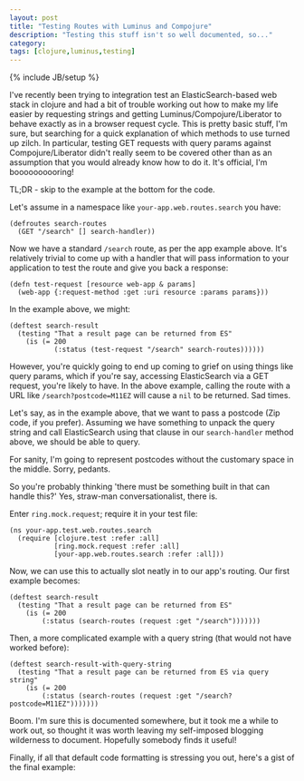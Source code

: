 ```yaml
---
layout: post
title: "Testing Routes with Luminus and Compojure"
description: "Testing this stuff isn't so well documented, so..."
category: 
tags: [clojure,luminus,testing]
---
```

{% include JB/setup %}

I've recently been trying to integration test an ElasticSearch-based web stack in clojure and had a bit of trouble working out how to make my life easier by requesting strings and getting Luminus/Compojure/Liberator to behave exactly as in a browser request cycle. This is pretty basic stuff, I'm sure, but searching for a quick explanation of which methods to use turned up zilch. In particular, testing GET requests with query params against Compojure/Liberator didn't really seem to be covered other than as an assumption that you would already know how to do it. It's official, I'm boooooooooring!

TL;DR - skip to the example at the bottom for the code.

Let's assume in a namespace like `your-app.web.routes.search` you have:

```
(defroutes search-routes
  (GET "/search" [] search-handler))
```

Now we have a standard `/search` route, as per the app example above. It's relatively trivial to come up with a handler that will pass information to your application to test the route and give you back a response:

```
(defn test-request [resource web-app & params]
  (web-app {:request-method :get :uri resource :params params}))
```

In the example above, we might:

```
(deftest search-result
  (testing "That a result page can be returned from ES"
    (is (= 200
           (:status (test-request "/search" search-routes))))))
```

However, you're quickly going to end up coming to grief on using things like query params, which if you're say, accessing ElasticSearch via a GET request, you're likely to have. In the above example, calling the route with a URL like `/search?postcode=M11EZ` will cause a `nil` to be returned. Sad times.

Let's say, as in the example above, that we want to pass a postcode (Zip code, if you prefer). Assuming we have something to unpack the query string and call ElasticSearch using that clause in our `search-handler` method above, we should be able to query.

For sanity, I'm going to represent postcodes without the customary space in the middle. Sorry, pedants.

So you're probably thinking 'there must be something built in that can handle this?' Yes, straw-man conversationalist, there is.

Enter `ring.mock.request`; require it in your test file:

```
(ns your-app.test.web.routes.search
  (require [clojure.test :refer :all]
           [ring.mock.request :refer :all]
           [your-app.web.routes.search :refer :all]))
```

Now, we can use this to actually slot neatly in to our app's routing. Our first example becomes:

```
(deftest search-result
  (testing "That a result page can be returned from ES"
    (is (= 200
        (:status (search-routes (request :get "/search")))))))
```

Then, a more complicated example with a query string (that would not have worked before):

```
(deftest search-result-with-query-string
  (testing "That a result page can be returned from ES via query string"
    (is (= 200
        (:status (search-routes (request :get "/search?postcode=M11EZ")))))))
```

Boom. I'm sure this is documented somewhere, but it took me a while to work out, so thought it was worth leaving my self-imposed blogging wilderness to document. Hopefully somebody finds it useful!

Finally, if all that default code formatting is stressing you out, here's a gist of the final example:

<script src="https://gist.github.com/the-frey/f11583c388f8875b9f04775abcfa9538.js"></script>



